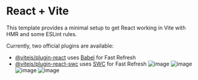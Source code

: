 # React + Vite

This template provides a minimal setup to get React working in Vite with HMR and some ESLint rules.

Currently, two official plugins are available:

- [@vitejs/plugin-react](https://github.com/vitejs/vite-plugin-react/blob/main/packages/plugin-react/README.md) uses [Babel](https://babeljs.io/) for Fast Refresh
- [@vitejs/plugin-react-swc](https://github.com/vitejs/vite-plugin-react-swc) uses [SWC](https://swc.rs/) for Fast Refresh
![image](https://github.com/privilledge/SwiftCart/assets/70237671/6b41b0c9-1c8a-4228-a850-fec83d72409c)
![image](https://github.com/privilledge/SwiftCart/assets/70237671/6345387d-c794-4279-82c8-969d5ee8c635)
![image](https://github.com/privilledge/SwiftCart/assets/70237671/53c86363-a2b3-4ef9-a0ce-630d80859bd5)
![image](https://github.com/privilledge/SwiftCart/assets/70237671/e25f28f4-3eba-4b23-b1ef-40704a532e21)

